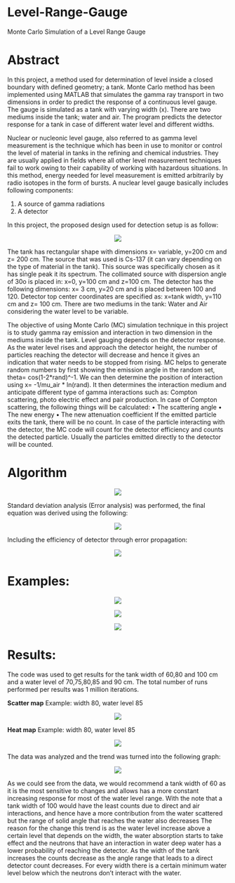 # Level-Range-Gauge
Monte Carlo Simulation of a Level Range Gauge

# Abstract
In this project, a method used for determination of level inside a closed boundary with defined geometry; a tank. Monte Carlo method has been implemented using MATLAB that simulates the gamma ray transport in two dimensions in order to predict the response of a continuous level gauge. The gauge is simulated as a tank with varying width (x). There are two mediums inside the tank; water and air. The program predicts the detector response for a tank in case of different water level and different widths.

Nuclear or nucleonic level gauge, also referred to as gamma level measurement is the technique which has been in use to monitor or control the level of material in tanks in the refining and chemical industries. They are usually applied in fields where all other level measurement techniques fail to work owing to their capability of working with hazardous situations. In this method, energy needed for level measurement is emitted arbitrarily by radio isotopes in the form of bursts. 
A nuclear level gauge basically includes following components: 
1.	A source of gamma radiations 
2.	A detector

In this project, the proposed design used for detection setup is as follow:

<p align="center"> 
<img src="Images/01.png">
</p>

The tank has rectangular shape with dimensions x= variable, y=200 cm and z= 200 cm. The source that was used is Cs-137 (it can vary depending on the type of material in the tank). This source was specifically chosen as it has single peak it its spectrum. The collimated source with dispersion angle of 30o is placed in: x=0, y=100 cm and z=100 cm. The detector has the following dimensions: x= 3 cm, y=20 cm and is placed between 100 and 120. Detector top center coordinates are specified as: x=tank width, y=110 cm and z= 100 cm. There are two mediums in the tank: Water and Air considering the water level to be variable.

The objective of using Monte Carlo (MC) simulation technique in this project is to study gamma ray emission and interaction in two dimension in the mediums inside the tank. Level gauging depends on the detector response. As the water level rises and approach the detector height, the number of particles reaching the detector will decrease and hence it gives an indication that water needs to be stopped from rising. MC helps to generate random numbers by first showing the emission angle in the random set, theta= cos(1-2*rand)^-1. We can then determine the position of interaction using x= -1/mu_air * ln(rand). It then determines the interaction medium and anticipate different type of gamma interactions such as: Compton scattering, photo electric effect and pair production. In case of Compton scattering, the following things will be calculated:
•	The scattering angle
•	The new energy
•	The new attenuation coefficient
If the emitted particle exits the tank, there will be no count. In case of the particle interacting with the detector, the MC code will count for the detector efficiency and counts the detected particle. Usually the particles emitted directly to the detector will be counted.

# Algorithm

<p align="center"> 
<img src="Images/02.png">
</p>

Standard deviation analysis (Error analysis) was performed, the final equation was derived using the following:

<p align="center"> 
<img src="Images/03.PNG">
</p>

Including the efficiency of detector through error propagation:

<p align="center"> 
<img src="Images/04.PNG">
</p>

# Examples:

<p align="center"> 
<img src="Images/010.png">
</p>

<p align="center"> 
<img src="Images/011.png">
</p>

<p align="center"> 
<img src="Images/012.png">
</p>

# Results:

The code was used to get results for the tank width of 60,80 and 100 cm and a water level of 70,75,80,85 and 90 cm. The total number of runs performed per results was 1 million iterations.

**Scatter map**
Example: width 80, water level 85

<p align="center"> 
<img src="Images/06.png">
</p>

**Heat map**
Example: width 80, water level 85

<p align="center"> 
<img src="Images/05.png">
</p>

The data was analyzed and the trend was turned into the following graph:

<p align="center"> 
<img src="Images/07.png">
</p>

As we could see from the data, we would recommend a tank width of 60 as it is the most sensitive to changes and allows has a more constant increasing response for most of the water level range. With the note that a tank width of 100 would have the least counts due to direct and air interactions, and hence have a more contribution from the water scattered but the range of solid angle that reaches the water also decreases
The reason for the change this trend is as the water level increase above a certain level that depends on the width, the water absorption starts to take effect and the neutrons that have an interaction in water deep water has a lower probability of reaching the detector. As the width of the tank increases the counts decrease as the angle range that leads to a direct detector count decreases. For every width there is a certain minimum water level below which the neutrons don’t interact with the water.
